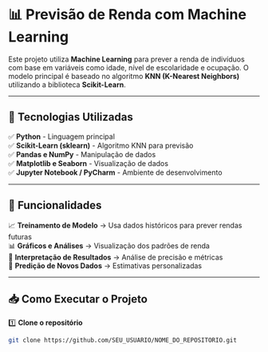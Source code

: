 # 📊 Previsão de Renda com Machine Learning  

Este projeto utiliza **Machine Learning** para prever a renda de indivíduos com base em variáveis como idade, nível de escolaridade e ocupação. O modelo principal é baseado no algoritmo **KNN (K-Nearest Neighbors)** utilizando a biblioteca **Scikit-Learn**.  

---

## 🚀 Tecnologias Utilizadas  
✅ **Python** - Linguagem principal  
✅ **Scikit-Learn (sklearn)** - Algoritmo KNN para previsão  
✅ **Pandas e NumPy** - Manipulação de dados  
✅ **Matplotlib e Seaborn** - Visualização de dados  
✅ **Jupyter Notebook / PyCharm** - Ambiente de desenvolvimento  

---

## 📌 Funcionalidades  
📈 **Treinamento de Modelo** → Usa dados históricos para prever rendas futuras  
📊 **Gráficos e Análises** → Visualização dos padrões de renda  
🔎 **Interpretação de Resultados** → Análise de precisão e métricas  
📡 **Predição de Novos Dados** → Estimativas personalizadas  

---

## 📥 Como Executar o Projeto  

1️⃣ **Clone o repositório**  
```bash
git clone https://github.com/SEU_USUARIO/NOME_DO_REPOSITORIO.git
